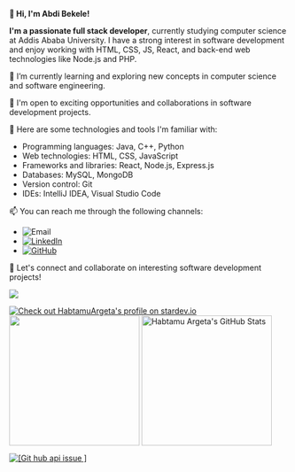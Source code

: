 **👋 Hi, I'm Abdi Bekele!**

**I'm a passionate full stack developer**, currently studying computer science at Addis Ababa University. I have a strong interest in software development and enjoy working with HTML, CSS, JS, React, and back-end web technologies like Node.js and PHP.

🌱 I’m currently learning and exploring new concepts in computer science and software engineering.

💼 I'm open to exciting opportunities and collaborations in software development projects.

🔭 Here are some technologies and tools I'm familiar with:

- Programming languages: Java, C++, Python
- Web technologies: HTML, CSS, JavaScript
- Frameworks and libraries: React, Node.js, Express.js
- Databases: MySQL, MongoDB
- Version control: Git
- IDEs: IntelliJ IDEA, Visual Studio Code

📫 You can reach me through the following channels:

- ![Email](https://img.shields.io/badge/Email-ab_cs2048%40yahoo.com-green?logo=gmail)
- [![LinkedIn](https://img.shields.io/badge/LinkedIn-Abdi%20Bekele-green?logo=linkedin)](https://www.linkedin.com/in/abdi-bekele-7ba004270)
- [![GitHub](https://img.shields.io/badge/Portfolio-My%20Portfolio-green)](https://abdisha23.github.io/My_Portfolio/)

🚀 Let's connect and collaborate on interesting software development projects!
  
![](https://visitor-badge.laobi.icu/badge?page_id=AbdiBekele)
<br>

[![Check out HabtamuArgeta's profile on stardev.io](https://stardev.io/developers/abdisha23/badge/languages/global.svg)](https://stardev.io/developers/abdisha23)
<a href="https://github.com/HabtamuArgeta/HabtamuArgeta">
  <img height="235px" align="center" src="https://github-readme-stats.vercel.app/api/top-langs/?username=HabtamuArgeta&hide=java&title_color=ffffff&text_color=c9cacc&icon_color=2bbc8a&bg_color=1d1f21" /></a>
<a href="https://github.com/HabtamuArgeta/HabtamuArgeta">
  <img height="235px" align="center" src="https://github-readme-stats.vercel.app/api?username=HabtamuArgeta&show_icons=true&line_height=27&count_private=true&title_color=ffffff&text_color=c9cacc&icon_color=2bbc8a&bg_color=1d1f21" alt="Habtamu Argeta's GitHub Stats" />
</a>  

<a href="https://habtamuargeta.github.io/My-Resum">
   <img src="http://github-readme-streak-stats.herokuapp.com?user=HabtamuArgeta&theme=prussian&hide_border=true" alt="[Git hub api issue ]"/>
 </a>
